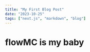 ```yaml
---
title: "My First Blog Post"
date: "2023-10-25"
tags: ["next.js", "markdown", "blog"]
---
```


# flowMC is my baby